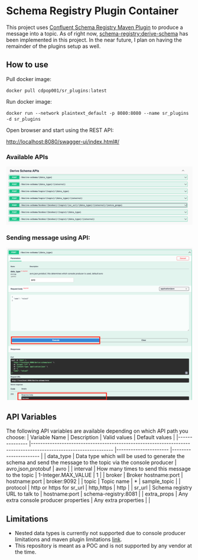 # Schema Registry Plugin Container

This project uses [Confluent Schema Registry Maven Plugin](https://docs.confluent.io/platform/current/schema-registry/develop/maven-plugin.html#sr-maven-plugin) to produce a message into a topic. As of right now, [schema-registry:derive-schema](https://docs.confluent.io/platform/current/schema-registry/develop/maven-plugin.html#schema-registry-derive-schema) has been implemented in this project. In the near future, I plan on having the remainder of the plugins setup as well. 

## How to use

Pull docker image:

```
docker pull cdpop001/sr_plugins:latest
```

Run docker image:
```
docker run --network plaintext_default -p 8080:8080 --name sr_plugins -d sr_plugins
```

Open browser and start using the REST API:

[http://localhost:8080/swagger-ui/index.html#/](http://localhost:8080/swagger-ui/index.html#/)

### Available APIs
![APIs](images/api.png)

### Sending message using API:
![successful request](images/success.png)

## API Variables


The following API variables are available depending on which API path you choose:
| Variable Name 	| Description                                                                                                    	| Valid values         	| Default values       	|
|---------------	|----------------------------------------------------------------------------------------------------------------	|----------------------	|----------------------	|
| data_type     	| Data type which will be used to generate the schema and send the message to the topic via the console producer 	| avro,json,protobuf   	| avro                 	|
| interval      	| How many times to send this message to the topic                                                               	| 1-Integer.MAX_VALUE  	| 1                    	|
| broker        	| Broker hostname:port                                                                                           	| hostname:port    	| broker:9092          	|
| topic         	| Topic name                                                                                                     	| *                    	| sample_topic         	|
| protocol      	| http or https for sr_url                                                                                       	| http,https           	| http                 	|
| sr_url        	| Schema registry URL to talk to                                                                                 	| hostname:port    	| schema-registry:8081 	|
| extra_props   	| Any extra console producer properties                                                                          	| Any extra properties 	|                      	|


## Limitations
- Nested data types is currently not supported due to console producer limitations and maven plugin limitations [link](https://docs.confluent.io/platform/current/schema-registry/develop/maven-plugin.html#primitive-data-types-mapping).
- This repository is meant as a POC and is not supported by any vendor at the time. 